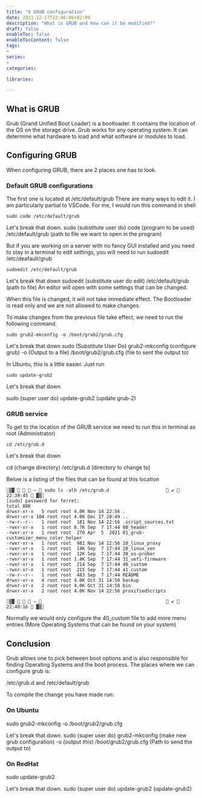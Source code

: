 ```yaml
---
title: "6 GRUB configuration"
date: 2021-12-17T22:46:06+02:00
description: "What is GRUB and how can it be modified?"
draft: false
enableToc: false
enableTocContent: false
tags:
-
series:
-
categories:

libraries:

---
```


## What is GRUB

Grub (Grand Unified Boot Loader) is a bootloader. It contains the location of the OS on the storage drive.
Grub works for any operating system.
It can determine what hardware to load and what software or modules to load.

## Configuring GRUB

When configuring GRUB, there are 2 places one has to look.

### Default GRUB configurations

The first one is located at /etc/default/grub
There are many ways to edit it. I am particularly partial to VSCode.
For me, I would run this command in shell

```
sudo code /etc/default/grub
```
Let's break that down.
sudo (substitute user do) code (program to be used) /etc/default/grub (path to file we want to open in the program)

But if you are working on a server with no fancy GUI installed and you need to stay in a terminal to edit settings, you will need to run sudoedit /etc/deafault/grub

```
sudoedit /etc/default/grub
```

Let's break that down
sudoedit (substitute user do edit) /etc/default/grub (path to file) 
An editor will open with some settings that can be changed.

When this file is changed, it will not take immediate effect. 
The Bootloader is read only and we are not allowed to make changes.

To make changes from the previous file take effect, we need to run the following command.

```
sudo grub2-mkconfig -o /boot/grub2/grub.cfg
```
Let's break that down
sudo (Substitute User Do) grub2-mkconfig (configure grub) -o (Output to a file) /boot/grub2/grub.cfg (file to sent the output to)

In Ubuntu, this is a little easier. Just run

```
sudo update-grub2
```
Let's break that down

sudo (super user do) update-grub2 (update grub-2)

### GRUB service

To get to the location of the GRUB service we need to run this in terminal as root (Administrator)

```
cd /etc/grub.d
```
Let's break that down

cd (change directory) /etc/grub.d (directory to change to)

Below is a listing of the files that can be found at this location

```
░▒▓    ~  sudo ls -alh /etc/grub.d                      ✔  22:39:45  ▓▒░
[sudo] password for ferret: 
total 88K
drwxr-xr-x   5 root root 4.0K Nov 14 22:56 .
drwxr-xr-x 104 root root 4.0K Dec 17 20:49 ..
-rw-r--r--   1 root root  181 Nov 14 22:56 .script_sources.txt
-rwxr-xr-x   1 root root 8.7K Sep  7 17:44 00_header
-rwxr-xr-x   1 root root  270 Apr  5  2021 01_grub-customizer_menu_color_helper
-rwxr-xr-x   1 root root  982 Nov 14 22:56 10_linux_proxy
-rwxr-xr-x   1 root root  14K Sep  7 17:44 20_linux_xen
-rwxr-xr-x   1 root root  12K Sep  7 17:44 30_os-prober
-rwxr-xr-x   1 root root 1.4K Sep  7 17:44 31_uefi-firmware
-rwxr-xr-x   1 root root  214 Sep  7 17:44 40_custom
-rwxr-xr-x   1 root root  215 Sep  7 17:44 41_custom
-rw-r--r--   1 root root  483 Sep  7 17:44 README
drwxr-xr-x   4 root root 4.0K Oct 31 14:50 backup
drwxr-xr-x   2 root root 4.0K Oct 31 14:50 bin
drwxr-xr-x   2 root root 4.0K Nov 14 22:56 proxifiedScripts

░▒▓    ~                                                ✔  22:40:16  ▓▒░

```

Normally we would only configure the 40_custom file to add more  menu entries
(More Operating Systems that can be found on your system)

## Conclusion

Grub allows one to pick between boot options and is also responsible for finding Operating Systems and the boot process.
The places where we can configure grub is:

/etc/grub.d and /etc/default/grub

To compile the change you have made run:

### On Ubuntu

sudo grub2-mkconfig -o /boot/grub2/grub.cfg

Let's break that down.
sudo (super user do) grub2-mkconfig (make new grub configuration) -o (output this) /boot/grub2/grub.cfg (Path to send the output to)

### On RedHat

sudo update-grub2

Let's break that down.
sudo (super user do) update-grub2 (update-grub2)